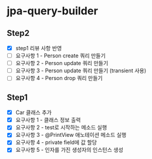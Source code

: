 # jpa-query-builder

## Step2
- [x] step1 리뷰 사항 반영
- [ ] 요구사항 1 - Person create 쿼리 만들기
- [ ] 요구사항 2 - Person update 쿼리 만들기
- [ ] 요구사항 3 - Person update 쿼리 만들기 (transient 사용)
- [ ] 요구사항 4 - Person drop 쿼리 만들기

## Step1
- [x] Car 클래스 추가
- [x] 요구사항 1 - 클래스 정보 출력
- [x] 요구사항 2 - test로 시작하는 메소드 실행
- [x] 요구사항 3 - @PrintView 애노테이션 메소드 실행
- [x] 요구사항 4 - private field에 값 할당
- [x] 요구사항 5 - 인자를 가진 생성자의 인스턴스 생성
